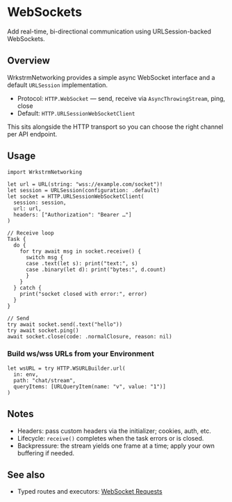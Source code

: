 # WebSockets

Add real-time, bi-directional communication using URLSession-backed WebSockets.

## Overview

WrkstrmNetworking provides a simple async WebSocket interface and a default
`URLSession` implementation.

- Protocol: `HTTP.WebSocket` — send, receive via `AsyncThrowingStream`, ping, close
- Default: `HTTP.URLSessionWebSocketClient`

This sits alongside the HTTP transport so you can choose the right channel
per API endpoint.

## Usage

```
import WrkstrmNetworking

let url = URL(string: "wss://example.com/socket")!
let session = URLSession(configuration: .default)
let socket = HTTP.URLSessionWebSocketClient(
  session: session,
  url: url,
  headers: ["Authorization": "Bearer …"]
)

// Receive loop
Task {
  do {
    for try await msg in socket.receive() {
      switch msg {
      case .text(let s): print("text:", s)
      case .binary(let d): print("bytes:", d.count)
      }
    }
  } catch {
    print("socket closed with error:", error)
  }
}

// Send
try await socket.send(.text("hello"))
try await socket.ping()
await socket.close(code: .normalClosure, reason: nil)
```

### Build ws/wss URLs from your Environment

```
let wsURL = try HTTP.WSURLBuilder.url(
  in: env,
  path: "chat/stream",
  queryItems: [URLQueryItem(name: "v", value: "1")]
)
```

## Notes

- Headers: pass custom headers via the initializer; cookies, auth, etc.
- Lifecycle: `receive()` completes when the task errors or is closed.
- Backpressure: the stream yields one frame at a time; apply your own buffering if needed.

## See also

- Typed routes and executors: [WebSocket Requests](WebSocketRequests.md)
